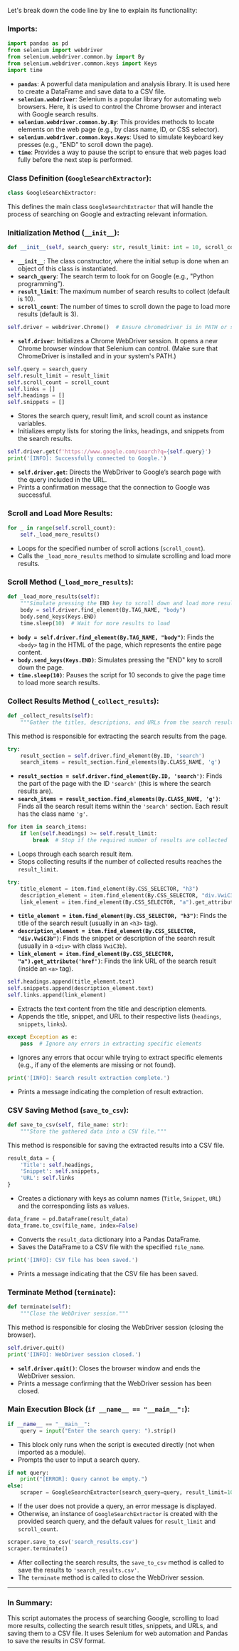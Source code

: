 Let's break down the code line by line to explain its functionality:

### **Imports**:
```python
import pandas as pd
from selenium import webdriver
from selenium.webdriver.common.by import By
from selenium.webdriver.common.keys import Keys
import time
```
- **`pandas`**: A powerful data manipulation and analysis library. It is used here to create a DataFrame and save data to a CSV file.
- **`selenium.webdriver`**: Selenium is a popular library for automating web browsers. Here, it is used to control the Chrome browser and interact with Google search results.
- **`selenium.webdriver.common.by.By`**: This provides methods to locate elements on the web page (e.g., by class name, ID, or CSS selector).
- **`selenium.webdriver.common.keys.Keys`**: Used to simulate keyboard key presses (e.g., "END" to scroll down the page).
- **`time`**: Provides a way to pause the script to ensure that web pages load fully before the next step is performed.

### **Class Definition (`GoogleSearchExtractor`)**:
```python
class GoogleSearchExtractor:
```
This defines the main class `GoogleSearchExtractor` that will handle the process of searching on Google and extracting relevant information.

### **Initialization Method (`__init__`)**:
```python
def __init__(self, search_query: str, result_limit: int = 10, scroll_count: int = 3):
```
- **`__init__`**: The class constructor, where the initial setup is done when an object of this class is instantiated.
- **`search_query`**: The search term to look for on Google (e.g., "Python programming").
- **`result_limit`**: The maximum number of search results to collect (default is 10).
- **`scroll_count`**: The number of times to scroll down the page to load more results (default is 3).

```python
self.driver = webdriver.Chrome()  # Ensure chromedriver is in PATH or specify the full path
```
- **`self.driver`**: Initializes a Chrome WebDriver session. It opens a new Chrome browser window that Selenium can control. (Make sure that ChromeDriver is installed and in your system's PATH.)

```python
self.query = search_query
self.result_limit = result_limit
self.scroll_count = scroll_count
self.links = []
self.headings = []
self.snippets = []
```
- Stores the search query, result limit, and scroll count as instance variables.
- Initializes empty lists for storing the links, headings, and snippets from the search results.

```python
self.driver.get(f'https://www.google.com/search?q={self.query}')
print('[INFO]: Successfully connected to Google.')
```
- **`self.driver.get`**: Directs the WebDriver to Google’s search page with the query included in the URL.
- Prints a confirmation message that the connection to Google was successful.

### **Scroll and Load More Results**:
```python
for _ in range(self.scroll_count):
    self._load_more_results()
```
- Loops for the specified number of scroll actions (`scroll_count`).
- Calls the `_load_more_results` method to simulate scrolling and load more results.

### **Scroll Method (`_load_more_results`)**:
```python
def _load_more_results(self):
    """Simulate pressing the END key to scroll down and load more results."""
    body = self.driver.find_element(By.TAG_NAME, "body")
    body.send_keys(Keys.END)
    time.sleep(10)  # Wait for more results to load
```
- **`body = self.driver.find_element(By.TAG_NAME, "body")`**: Finds the `<body>` tag in the HTML of the page, which represents the entire page content.
- **`body.send_keys(Keys.END)`**: Simulates pressing the "END" key to scroll down the page.
- **`time.sleep(10)`**: Pauses the script for 10 seconds to give the page time to load more search results.

### **Collect Results Method (`_collect_results`)**:
```python
def _collect_results(self):
    """Gather the titles, descriptions, and URLs from the search results."""
```
This method is responsible for extracting the search results from the page.

```python
try:
    result_section = self.driver.find_element(By.ID, 'search')
    search_items = result_section.find_elements(By.CLASS_NAME, 'g')
```
- **`result_section = self.driver.find_element(By.ID, 'search')`**: Finds the part of the page with the ID `'search'` (this is where the search results are).
- **`search_items = result_section.find_elements(By.CLASS_NAME, 'g')`**: Finds all the search result items within the `'search'` section. Each result has the class name `'g'`.

```python
for item in search_items:
    if len(self.headings) >= self.result_limit:
        break  # Stop if the required number of results are collected
```
- Loops through each search result item.
- Stops collecting results if the number of collected results reaches the `result_limit`.

```python
try:
    title_element = item.find_element(By.CSS_SELECTOR, "h3")
    description_element = item.find_element(By.CSS_SELECTOR, "div.VwiC3b")
    link_element = item.find_element(By.CSS_SELECTOR, "a").get_attribute('href')
```
- **`title_element = item.find_element(By.CSS_SELECTOR, "h3")`**: Finds the title of the search result (usually in an `<h3>` tag).
- **`description_element = item.find_element(By.CSS_SELECTOR, "div.VwiC3b")`**: Finds the snippet or description of the search result (usually in a `<div>` with class `VwiC3b`).
- **`link_element = item.find_element(By.CSS_SELECTOR, "a").get_attribute('href')`**: Finds the link URL of the search result (inside an `<a>` tag).

```python
self.headings.append(title_element.text)
self.snippets.append(description_element.text)
self.links.append(link_element)
```
- Extracts the text content from the title and description elements.
- Appends the title, snippet, and URL to their respective lists (`headings`, `snippets`, `links`).

```python
except Exception as e:
    pass  # Ignore any errors in extracting specific elements
```
- Ignores any errors that occur while trying to extract specific elements (e.g., if any of the elements are missing or not found).

```python
print('[INFO]: Search result extraction complete.')
```
- Prints a message indicating the completion of result extraction.

### **CSV Saving Method (`save_to_csv`)**:
```python
def save_to_csv(self, file_name: str):
    """Store the gathered data into a CSV file."""
```
This method is responsible for saving the extracted results into a CSV file.

```python
result_data = {
    'Title': self.headings,
    'Snippet': self.snippets,
    'URL': self.links
}
```
- Creates a dictionary with keys as column names (`Title`, `Snippet`, `URL`) and the corresponding lists as values.

```python
data_frame = pd.DataFrame(result_data)
data_frame.to_csv(file_name, index=False)
```
- Converts the `result_data` dictionary into a Pandas DataFrame.
- Saves the DataFrame to a CSV file with the specified `file_name`.

```python
print('[INFO]: CSV file has been saved.')
```
- Prints a message indicating that the CSV file has been saved.

### **Terminate Method (`terminate`)**:
```python
def terminate(self):
    """Close the WebDriver session."""
```
This method is responsible for closing the WebDriver session (closing the browser).

```python
self.driver.quit()
print('[INFO]: WebDriver session closed.')
```
- **`self.driver.quit()`**: Closes the browser window and ends the WebDriver session.
- Prints a message confirming that the WebDriver session has been closed.

### **Main Execution Block (`if __name__ == "__main__":`)**:
```python
if __name__ == "__main__":
    query = input("Enter the search query: ").strip()
```
- This block only runs when the script is executed directly (not when imported as a module).
- Prompts the user to input a search query.

```python
if not query:
    print("[ERROR]: Query cannot be empty.")
else:
    scraper = GoogleSearchExtractor(search_query=query, result_limit=10, scroll_count=3)
```
- If the user does not provide a query, an error message is displayed.
- Otherwise, an instance of `GoogleSearchExtractor` is created with the provided search query, and the default values for `result_limit` and `scroll_count`.

```python
scraper.save_to_csv('search_results.csv')
scraper.terminate()
```
- After collecting the search results, the `save_to_csv` method is called to save the results to `'search_results.csv'`.
- The `terminate` method is called to close the WebDriver session.

---

### In Summary:
This script automates the process of searching Google, scrolling to load more results, collecting the search result titles, snippets, and URLs, and saving them to a CSV file. It uses Selenium for web automation and Pandas to save the results in CSV format.